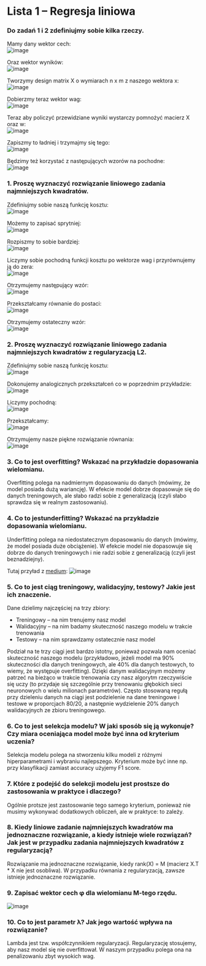 
# Lista 1 – Regresja liniowa

### Do zadań 1 i 2 zdefiniujmy sobie kilka rzeczy.

Mamy dany wektor cech:
<br>
![image](https://cdn.mathpix.com/snip/images/kCQLn_flAx1heMERK_Bk7FeNdqubDnIINTtjCKqSxuk.original.fullsize.png)

Oraz wektor wyników:
<br>
![image](https://cdn.mathpix.com/snip/images/30U_X2VPcedlcGjbnDd4SecM7uLzbdFDQZbp5GAgf0U.original.fullsize.png)

Tworzymy design matrix X o wymiarach n x m z naszego wektora x:
<br>
![image](https://cdn.mathpix.com/snip/images/qbKBp2fMvogd2mdRXlQXAJ4yn2meJf1Zk-x7Egg594Y.original.fullsize.png)

Dobierzmy teraz wektor wag:
<br>
![image](https://cdn.mathpix.com/snip/images/f3eGW-ultwEloc0q8TFcsPdM-jVk59hnKqiQQdOZzpQ.original.fullsize.png)

Teraz aby policzyć przewidziane wyniki wystarczy pomnożyć macierz X oraz w:
<br>
![image](https://cdn.mathpix.com/snip/images/dB6fHaBppC_52cGmj8zAwkb0Un10PawoZsNaDB0_O0A.original.fullsize.png)

Zapiszmy to ładniej i trzymajmy się tego:
<br>
![image](https://cdn.mathpix.com/snip/images/xqNV8dzOY9W_cGK77H1MoarACe38ddy5B9Bm7oqaIQs.original.fullsize.png)

Będzimy też korzystać z następujących wzorów na pochodne:
<br>
![image](https://cdn.mathpix.com/snip/images/PUzxY1boz_Ht1iUMg3YHJJQwWd6SW1yv4auC0RHWAy8.original.fullsize.png)

### 1. Proszę wyznaczyć rozwiązanie liniowego zadania najmniejszych kwadratów.
Zdefiniujmy sobie naszą funkcję kosztu:
<br>
![image](https://cdn.mathpix.com/snip/images/ynXHi03uwvI1ktNlERvF_2rgVE-x9H_X8Mg6ipBm33g.original.fullsize.png)

Możemy to zapisać sprytniej:
<br>
![image](https://cdn.mathpix.com/snip/images/ibgODlxZ8VusLXgZZ6VOvaE9qYW2MUsw0sy8rZ8ZEIo.original.fullsize.png)

Rozpiszmy to sobie bardziej:
<br>
![image](https://cdn.mathpix.com/snip/images/JUeCicZ0zxGnykHZ7qn6dLtCNNeTstUXSdUKBUNs0R8.original.fullsize.png)

Liczymy sobie pochodną funkcji kosztu po wektorze wag i przyrównujemy ją do zera:
<br>
![image](https://cdn.mathpix.com/snip/images/UDhV4sKOJDzMnt0ANkqLdJJkkvg0b1SI0pof04qOgKs.original.fullsize.png)

Otrzymujemy następujący wzór:
<br>
![image](https://cdn.mathpix.com/snip/images/lt1gs7ZT0Ig4TqhAR-flIIm0CwBw-CnLGaJP6Et98zM.original.fullsize.png)

Przekształcamy równanie do postaci:
<br>
![image](https://cdn.mathpix.com/snip/images/Bj-l1j08x2BSCPQLy_cCWWq6bs-Z3JXiEqrxM88pRMs.original.fullsize.png)

Otrzymujemy ostateczny wzór:
<br>
![image](https://cdn.mathpix.com/snip/images/2m0H_Y-u5KLunwou9czqoON-vDnNoAXfPZWbkWg2Q2k.original.fullsize.png)

### 2. Proszę wyznaczyć rozwiązanie liniowego zadania najmniejszych kwadratów z regularyzacją L2.
Zdefiniujmy sobie naszą funkcję kosztu:
<br>
![image](https://cdn.mathpix.com/snip/images/bdPlYM6YyYrUDvFikMbaCJp-65VdW_SISLEUBW8H-7A.original.fullsize.png)

Dokonujemy analogicznych przekształceń co w poprzednim przykładzie:
<br>
![image](https://cdn.mathpix.com/snip/images/aENFncXLFe1M_NxYOSPJS7MtgLjxSqpoQJmVHhgiwm4.original.fullsize.png)

Liczymy pochodną:
<br>
![image](https://cdn.mathpix.com/snip/images/liZpidIPA5sp4faHvexAr_Ud9ynSA6MWCx2khItYFT0.original.fullsize.png)

Przekształcamy:
<br>
![image](https://cdn.mathpix.com/snip/images/QDlKOUJRdnsRYOR_WGWEpvH5oM04L9UOqgXj3TXgI24.original.fullsize.png)

Otrzymujemy nasze piękne rozwiązanie równania:
<br>
![image](https://cdn.mathpix.com/snip/images/hsuTjexnC3qpKheqX1I6qocPlrAQzg2kXuafuHyE-9w.original.fullsize.png)


### 3. Co to jest overfitting? Wskazać na przykładzie dopasowania wielomianu.
Overfitting polega na nadmiernym dopasowaniu do danych (mówimy, że model posiada dużą wariancję). W efekcie model dobrze dopasowuje się do danych treningowych, ale słabo radzi sobie z generalizacją (czyli słabo sprawdza się w realnym zastosowaniu).

### 4. Co to jestunderfitting? Wskazać na przykładzie dopasowania wielomianu.
Underfitting polega na niedostatecznym dopasowaniu do danych (mówimy, że model posiada duże obciążenie). W efekcie model nie dopasowuje się dobrze do danych treningowych i nie radzi sobie z generalizacją (czyli jest beznadziejny).

Tutaj przyład z [medium](https://medium.com/greyatom/what-is-underfitting-and-overfitting-in-machine-learning-and-how-to-deal-with-it-6803a989c76):
![image](https://miro.medium.com/max/1125/1*_7OPgojau8hkiPUiHoGK_w.png)
### 5. Co to jest ciąg treningowy, walidacyjny, testowy? Jakie jest ich znaczenie.
Dane dzielimy najczęściej na trzy zbiory:

- Treningowy – na nim trenujemy nasz model
- Walidacyjny – na nim badamy skuteczność naszego modelu w trakcie trenowania
- Testowy – na nim sprawdzamy ostatecznie nasz model

Podział na te trzy ciągi jest bardzo istotny, ponieważ pozwala nam oceniać skuteczność naszego modelu (przykładowo, jeżeli model ma 90% skuteczności dla danych treningowych, ale 40% dla danych testowych, to wiemy, że występuje overfitting). Dzięki danym walidacyjnym możemy patrzeć na bieżąco w trakcie trenowania czy nasz algorytm rzeczywiście się uczy (to przydaje się szczególnie przy trenowaniu głębokich sieci neuronowych o wielu milionach parametrów). Często stosowaną regułą przy dzieleniu danych na ciągi jest podzielenie na dane treningowe i testowe w proporcjach 80/20, a następnie wydzielenie 20% danych walidacyjnych ze zbioru treningowego.

### 6. Co  to  jest  selekcja  modelu?  W  jaki  sposób  się  ją  wykonuje?  Czy  miara  oceniająca  model może być inna od kryterium uczenia?
Selekcja modelu polega na stworzeniu kilku modeli z różnymi hiperparametrami i wybraniu najlepszego. Kryterium może być inne np. przy klasyfikacji zamiast accuracy użyjemy F1 score.

### 7. Które z podejść do selekcji modelu jest prostsze do zastosowania w praktyce i dlaczego?
Ogólnie protsze jest zastosowanie tego samego kryterium, ponieważ nie musimy wykonywać dodatkowych obliczeń, ale w praktyce: to zależy.

### 8. Kiedy liniowe zadanie najmniejszych kwadratów ma jednoznaczne rozwiązanie, a kiedy istnieje wiele rozwiązań? Jak jest w przypadku zadania najmniejszych kwadratów z regularyzacją?
Rozwiązanie ma jednoznaczne rozwiązanie, kiedy rank(X) = M (macierz X.T * X nie jest osobliwa).
W przypadku równania z regularyzacją, zawsze istnieje jednoznaczne rozwiązanie.

### 9. Zapisać wektor cech φ dla wielomianu M-tego rzędu.
![image](https://cdn.mathpix.com/snip/images/HvN_jNxIPPOvyympIVnOFrd0vLXIwOfKaKoshnKuT3w.original.fullsize.png)

### 10. Co to jest parametr λ? Jak jego wartość wpływa na rozwiązanie?
Lambda jest tzw. współczynnikiem regularyzacji. Regularyzację stosujemy, aby nasz model się nie overfittował. W naszym przypadku polega ona na penalizowaniu zbyt wysokich wag.